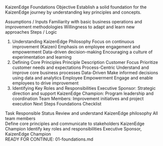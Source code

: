 KaizenEdge Foundations
Objective
Establish a solid foundation for the KaizenEdge journey by understanding key principles and concepts.

Assumptions / Inputs
Familiarity with basic business operations and improvement methodologies
Willingness to adapt and learn new approaches
Steps / Logic
1. Understanding KaizenEdge Philosophy
Focus on continuous improvement (Kaizen)
Emphasis on employee engagement and empowerment
Data-driven decision-making
Encouraging a culture of experimentation and learning
2. Defining Core Principles
Principle	Description
Customer Focus	Prioritize customer needs and expectations
Process-Centric	Understand and improve core business processes
Data-Driven	Make informed decisions using data and analytics
Employee Empowerment	Engage and enable employees to drive improvement
3. Identifying Key Roles and Responsibilities
Executive Sponsor: Strategic direction and support
KaizenEdge Champion: Program leadership and coordination
Team Members: Improvement initiatives and project execution
Next Steps
Foundations Checklist

Task	Responsible	Status
Review and understand KaizenEdge philosophy	All team members	
Define core principles and communicate to stakeholders	KaizenEdge Champion	
Identify key roles and responsibilities	Executive Sponsor, KaizenEdge Champion	
READY FOR CONTINUE: 01-foundations.md
